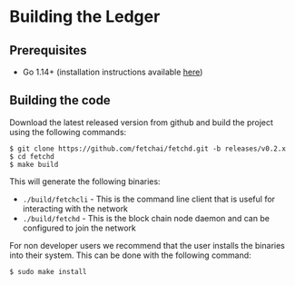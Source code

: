 # Building the Ledger

## Prerequisites

- Go 1.14+ (installation instructions available [here](https://golang.org/dl/]))

## Building the code

Download the latest released version from github and build the project using the following commands:

    $ git clone https://github.com/fetchai/fetchd.git -b releases/v0.2.x
    $ cd fetchd
    $ make build

This will generate the following binaries:

- `./build/fetchcli` - This is the command line client that is useful for interacting with the network
- `./build/fetchd` - This is the block chain node daemon and can be configured to join the network

For non developer users we recommend that the user installs the binaries into their system. This can be done with the following command:

    $ sudo make install
